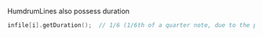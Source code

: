 <span class="title-snippet">HumdrumLines also possess duration</span>

```cpp
infile[i].getDuration();  // 1/6 (1/6th of a quarter note, due to the polyrhythm between the parts)
```

